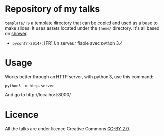 # Repository of my talks

`template/` is a template directory that can be copied and used as a base to
make slides. It uses assets located under the `theme/` directory.  It's all
based on [shower](https://github.com/shower/shower).

  * `pyconfr-2014/`: [FR] Un serveur fiable avec python 3.4

# Usage

Works better through an HTTP server, with python 3, use this command:

    python3 -m http.server

And go to http://localhost:8000/

# Licence

All the talks are under licence Creative Commons
[CC-BY 2.0](http://creativecommons.org/licenses/by/2.0/).
